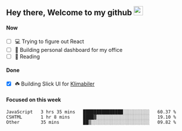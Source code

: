 ## Hey there, Welcome to my github <img src="https://media.giphy.com/media/hvRJCLFzcasrR4ia7z/giphy.gif" width="25px">

#### Now
- [ ] 💻 Trying to figure out React
- [ ] 🚀 Building personal dashboard for my office
- [ ] 📕 Reading

#### Done
- [x] ☘️ Building Slick UI for [Klimabiler](https://klimabiler.dk)
 
 #### Focused on this week
<!--START_SECTION:waka-->

```text
JavaScript   3 hrs 35 mins   ███████████████░░░░░░░░░░   60.37 %
CSHTML       1 hr 8 mins     ████▓░░░░░░░░░░░░░░░░░░░░   19.10 %
Other        35 mins         ██▒░░░░░░░░░░░░░░░░░░░░░░   09.82 %
```

<!--END_SECTION:waka-->

